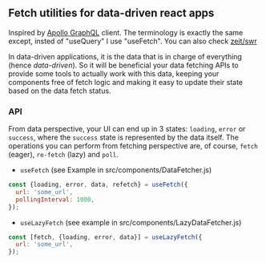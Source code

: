 ## Fetch utilities for data-driven react apps

Inspired by [Apollo GraphQL](https://www.apollographql.com/docs/react/v3.0-beta/data/queries/) client. The terminology is exactly the same except, insted of "useQuery" I use "useFetch". You can also check [zeit/swr](https://github.com/zeit/swr)

In data-driven applications, it is the data that is in charge of everything (hence *data-driven*). So it will be beneficial your data fetching APIs to provide some tools to actually work with this data, keeping your components free of fetch logic and making it easy to update their state based on the data fetch status.

### API

From data perspective, your UI can end up in 3 states: `loading`, `error` or `success`, where the `success` state is represented by the data itself. The operations you can perform from fetching perspective are, of course, `fetch` (eager), `re-fetch` (lazy) and `poll`.

- `useFetch` (see Example in src/components/DataFetcher.js)

```jsx
const {loading, error, data, refetch} = useFetch({
  url: 'some_url',
  pollingInterval: 1000,
});
```

- `useLazyFetch` (see example in src/components/LazyDataFetcher.js)

```jsx
const [fetch, {loading, error, data}] = useLazyFetch({
  url: 'some_url',
});
```
